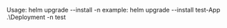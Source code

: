 Usage:
helm upgrade --install <release name> <path to repo> -n <namespace>
example:
helm upgrade --install test-App .\Deployment -n test
